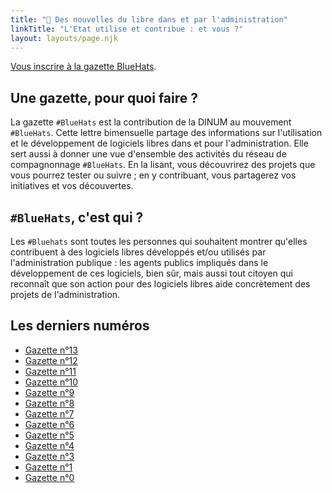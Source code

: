 ```yaml
---
title: "🧢 Des nouvelles du libre dans et par l'administration"
linkTitle: "L'Etat utilise et contribue : et vous ?"
layout: layouts/page.njk
---
```


<div class="fr-highlight">
  <p><a href="https://infolettres.etalab.gouv.fr/subscribe/bluehats@mail.etalab.studio">Vous inscrire à la gazette BlueHats</a>.</p>
</div>

## Une gazette, pour quoi faire ?

La gazette `#BlueHats` est la contribution de la DINUM au mouvement `#BlueHats`.  Cette lettre bimensuelle partage des informations sur l'utilisation et le développement de logiciels libres dans et pour l'administration.  Elle sert aussi à donner une vue d'ensemble des activités du réseau de compagnonnage `#BlueHats`.  En la lisant, vous découvrirez des projets que vous pourrez tester ou suivre ; en y contribuant, vous partagerez vos initiatives et vos découvertes.

## `#BlueHats`, c'est qui ?

Les `#Bluehats` sont toutes les personnes qui souhaitent montrer qu'elles contribuent à des logiciels libres développés et/ou utilisés par l'administration publique : les agents publics impliqués dans le développement de ces logiciels, bien sûr, mais aussi tout citoyen qui reconnaît que son action pour des logiciels libres aide concrètement des projets de l'administration.

## Les derniers numéros

- [Gazette n°13](bluehats_13)
- [Gazette n°12](bluehats_12)
- [Gazette n°11](bluehats_11)
- [Gazette n°10](bluehats_10)
- [Gazette n°9](bluehats_9)
- [Gazette n°8](bluehats_8)
- [Gazette n°7](bluehats_7)
- [Gazette n°6](bluehats_6)
- [Gazette n°5](bluehats_5)
- [Gazette n°4](bluehats_4)
- [Gazette n°3](bluehats_3)
- [Gazette n°1](bluehats_1)
- [Gazette n°0](bluehats_0)
